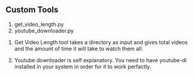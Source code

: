 Custom Tools
---


1) get_video_length.py 
2) youtube_downloader.py 

1. Get Video Length tool takes a directory as input and gives total videos and the 
amount of time it will take to watch them all. 

2. Youtube downloader is self explanatory. You need to have youtube-dl installed in your system 
in order for it to work perfactly. 

